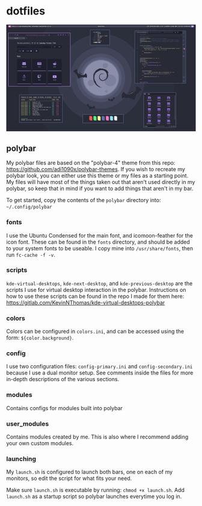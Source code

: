 # dotfiles

![Desktop Screenshot](desktop.png)

## polybar

My polybar files are based on the "polybar-4" theme from this repo:
https://github.com/adi1090x/polybar-themes. If you wish to recreate my polybar
look, you can either use this theme or my files as a starting point. My files
will have most of the things taken out that aren't used directly in my polybar,
so keep that in mind if you want to add things that aren't in my bar.

To get started, copy the contents of the `polybar` directory into:
`~/.config/polybar`

### fonts

I use the Ubuntu Condensed for the main font, and icomoon-feather for the icon
font. These can be found in the `fonts` directory, and should be added to your
system fonts to be useable. I copy mine into `/usr/share/fonts`, then run
`fc-cache -f -v`.

### scripts

`kde-virtual-desktops`, `kde-next-desktop`, and `kde-previous-desktop` are the
scripts I use for virtual desktop interaction in the polybar. Instructions on
how to use these scripts can be found in the repo I made for them here:
https://gitlab.com/KevinNThomas/kde-virtual-desktops-polybar

### colors

Colors can be configured in `colors.ini`, and can be accessed using the form:
`${color.background}`.

### config

I use two configuration files: `config-primary.ini` and `config-secondary.ini`
because I use a dual monitor setup. See comments inside the files for more
in-depth descriptions of the various sections.

### modules

Contains configs for modules built into polybar

### user_modules

Contains modules created by me. This is also where I recommend adding your own
custom modules.

### launching

My `launch.sh` is configured to launch both bars, one on each of my monitors, so
edit the script for what fits your need.

Make sure `launch.sh` is executable by running: `chmod +x launch.sh`.
Add `launch.sh` as a startup script so polybar launches everytime you log in.

